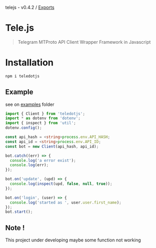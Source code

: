 telejs - v0.4.2 / [Exports](modules.md)

# Tele.js

> Telegram MTProto API Client Wrapper Framework in Javascript

# Installation

```sh
npm i teledotjs
```

## Example

see on [examples](https://github.com/telejs/telejs/tree/master/examples) folder

```typescript
import { Client } from 'teledotjs';
import * as dotenv from 'dotenv';
import { inspect } from 'util';
dotenv.config();

const api_hash = <string>process.env.API_HASH;
const api_id = <string>process.env.API_ID;
const bot = new Client(api_hash, api_id);

bot.catch((err) => {
  console.log('a error exist');
  console.log(err);
});

bot.on('update', (upd) => {
  console.log(inspect(upd, false, null, true));
});

bot.on('login', (user) => {
  console.log('started as ', user.user.first_name);
});
bot.start();
```

## Note !

This project under developing maybe some function not working
